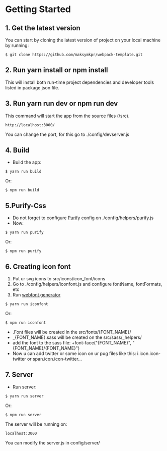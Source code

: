 # Getting Started

## 1. Get the latest version

You can start by cloning the latest version of project on your local machine by running:

```
$ git clone https://github.com/maksymkpr/webpack-template.git
```

## 2. Run yarn install or npm install

This will install both run-time project dependencies and developer tools listed in package.json file.


## 3. Run yarn run dev or npm run dev

This command will start the app from the source files (/src).

```
http://localhost:3000/
```

You can change the port, for this go to ./config/devserver.js


## 4. Build

- Build the app:

```
$ yarn run build
```
Or:

```
$ npm run build
```

## 5.Purify-Css
  - Do not forget to configure [Purify](https://github.com/purifycss/purifycss) config on ./config/helpers/purify.js
  - Now:

```
$ yarn run purify
```
Or:

```
$ npm run purify
```
## 6. Creating icon font
1. Put ur svg icons to src/icons/icon_font/icons
2. Go to ./config/helpers/iconfont.js and configure fontName, fontFormats, etc
3. Run [webfont generator](https://github.com/sunflowerdeath/webfonts-generator)
```
$ yarn run iconfont
```
Or:

```
$ npm run iconfont
```
- .Font files will be created in the src/fonts/{FONT_NAME}/
- _{FONT_NAME}.sass will be created on the src/sass/_helpers/
- add the font to the sass file: +font-face("{FONT_NAME}", "{FONT_NAME}/{FONT_NAME}")
- Now u can add twitter or some icon on ur pug files like this: i.icon.icon-twitter or span.icon.icon-twitter...

## 7. Server
- Run server:

```
$ yarn run server
```
Or:

```
$ npm run server
```

The server will be running on:

```
localhost:3000
```

You can modify the server.js in config/server/
